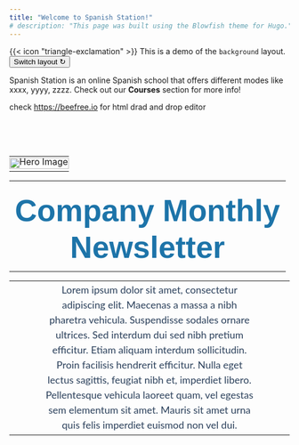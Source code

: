 ```yaml
---
title: "Welcome to Spanish Station!"
# description: "This page was built using the Blowfish theme for Hugo."
---
```



<div class="flex px-4 py-2 mb-8 text-base rounded-md bg-primary-100 dark:bg-primary-900">
  <span class="flex items-center ltr:pr-3 rtl:pl-3 text-primary-400">
    {{< icon "triangle-exclamation" >}}
  </span>
  <span class="flex items-center justify-between grow dark:text-neutral-300">
    <span class="prose dark:prose-invert">This is a demo of the <code id="layout">background</code> layout.</span>
    <button
      id="switch-layout-button"
      class="px-4 !text-neutral !no-underline rounded-md bg-primary-600 hover:!bg-primary-500 dark:bg-primary-800 dark:hover:!bg-primary-700"
    >
      Switch layout &orarr;
    </button>
  </span>
</div>

Spanish Station is an online Spanish school that offers different modes like xxxx, yyyy, zzzz. Check out our **Courses** section for more info!

check https://beefree.io for html drad and drop editor
<!-- ```node
npx blowfish-tools
```
{{< youtubeLite id="SgXhGb-7QbU" label="Blowfish-tools demo" >}} -->

<div class="spacer_block block-1 mobile_hide" style="height:50px;line-height:50px;font-size:1px;">&#8202;</div>
													<table class="image_block block-2" width="100%" border="0" cellpadding="0" cellspacing="0" role="presentation" style="mso-table-lspace: 0pt; mso-table-rspace: 0pt;">
														<tr>
															<td class="pad" style="width:100%;padding-right:0px;padding-left:0px;">
																<div class="alignment" align="center" style="line-height:10px">
																	<div class="fullWidth" style="max-width: 595px;"><img src="https://d1oco4z2z1fhwp.cloudfront.net/templates/default/7971/Frame.png" style="display: block; height: auto; border: 0; width: 100%;" width="595" alt="Hero Image" title="Hero Image" height="auto"></div>
																</div>
															</td>
														</tr>
													</table>
													<table class="heading_block block-3" width="100%" border="0" cellpadding="0" cellspacing="0" role="presentation" style="mso-table-lspace: 0pt; mso-table-rspace: 0pt;">
														<tr>
															<td class="pad" style="padding-bottom:10px;padding-left:10px;padding-right:10px;padding-top:20px;text-align:center;width:100%;">
																<h1 style="margin: 0; color: #1d74a9; direction: ltr; font-family: 'Montserrat', 'Trebuchet MS', 'Lucida Grande', 'Lucida Sans Unicode', 'Lucida Sans', Tahoma, sans-serif; font-size: 55px; font-weight: 700; letter-spacing: normal; line-height: 120%; text-align: center; margin-top: 0; margin-bottom: 0; mso-line-height-alt: 66px;"><strong><span class="tinyMce-placeholder">Company Monthly<br>Newsletter</span></strong></h1>
															</td>
														</tr>
													</table>
													<table class="paragraph_block block-4" width="100%" border="0" cellpadding="0" cellspacing="0" role="presentation" style="mso-table-lspace: 0pt; mso-table-rspace: 0pt; word-break: break-word;">
														<tr>
															<td class="pad" style="padding-left:60px;padding-right:60px;">
																<div style="color:#2b405b;direction:ltr;font-family:'Lato', Tahoma, Verdana, Segoe, sans-serif;font-size:18px;font-weight:400;letter-spacing:0px;line-height:150%;text-align:center;mso-line-height-alt:27px;">
																	<p style="margin: 0;">Lorem ipsum dolor sit amet, consectetur adipiscing elit. Maecenas a massa a nibh pharetra vehicula. Suspendisse sodales ornare ultrices. Sed interdum dui sed nibh pretium efficitur. Etiam aliquam interdum sollicitudin. Proin facilisis hendrerit efficitur. Nulla eget lectus sagittis, feugiat nibh et, imperdiet libero. Pellentesque vehicula laoreet quam, vel egestas sem elementum sit amet. Mauris sit amet urna quis felis imperdiet euismod non vel dui.</p>
																</div>
															</td>
														</tr>
													</table>
